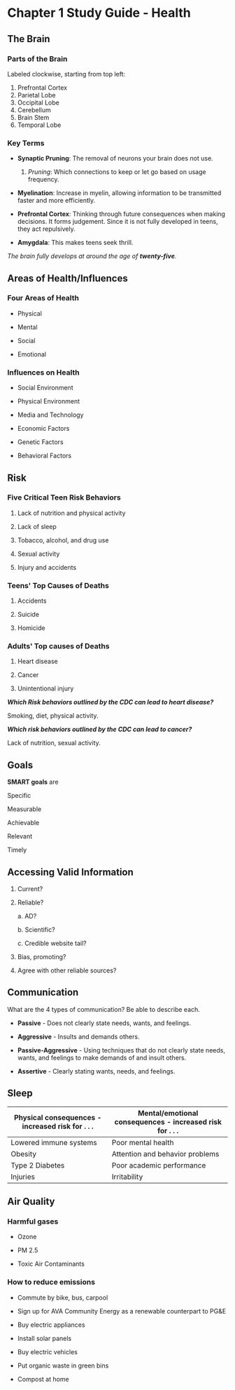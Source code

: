 # Chapter 1 Study Guide - Health

## The Brain

### Parts of the Brain

Labeled clockwise, starting from top left:

1. Prefrontal Cortex
2. Parietal Lobe
3. Occipital Lobe
4. Cerebellum
5. Brain Stem
6. Temporal Lobe

### Key Terms

- **Synaptic Pruning**: The removal of neurons your brain does not use.
  1.  *Pruning*: Which connections to keep or let go based on usage frequency.

- **Myelination**: Increase in myelin, allowing information to be transmitted faster and more efficiently.
- **Prefrontal Cortex**: Thinking through future consequences when making decisions. It forms judgement. Since it is not fully developed in teens, they act repulsively.
- **Amygdala**: This makes teens seek thrill.

*The brain fully develops at around the age of **twenty-five**.*


## Areas of Health/Influences

### Four Areas of Health

+ Physical

+ Mental

+ Social

+ Emotional

### Influences on Health

- Social Environment

- Physical Environment

- Media and Technology 

- Economic Factors

- Genetic Factors

- Behavioral Factors

## Risk

### Five Critical Teen Risk Behaviors

1. Lack of nutrition and physical activity

2. Lack of sleep

3. Tobacco, alcohol, and drug use

4. Sexual activity

5. Injury and accidents

### Teens' Top Causes of Deaths

1. Accidents

2. Suicide

3. Homicide

### Adults' Top causes of Deaths

1. Heart disease

2. Cancer

3. Unintentional injury

***Which Risk behaviors outlined by the CDC can lead to heart disease?***

Smoking, diet, physical activity.

***Which risk behaviors outlined by the CDC can lead to cancer?***

Lack of nutrition, sexual activity.

## Goals

**SMART goals** are

Specific

Measurable

Achievable

Relevant

Timely

## Accessing Valid Information

1. Current?

2. Reliable?
    
    a. AD?
    
    b. Scientific?

    c. Credible website tail?

3. Bias, promoting?

4. Agree with other reliable sources?


## Communication

What are the 4 types of communication? Be able to describe each.

+ **Passive** - Does not clearly state needs, wants, and feelings.

+ **Aggressive** - Insults and demands others.

+ **Passive-Aggressive** - Using techniques that do not clearly state needs, wants, and feelings to make demands of and insult others.

+ **Assertive** - Clearly stating wants, needs, and feelings.

## Sleep

Physical consequences - increased risk for . . . | Mental/emotional consequences - increased risk for . . . 
--- | ---
Lowered immune systems | Poor mental health
Obesity | Attention and behavior problems
Type 2 Diabetes | Poor academic performance
Injuries | Irritability

## Air Quality

### Harmful gases

- Ozone

- PM 2.5

- Toxic Air Contaminants

### How to reduce emissions

- Commute by bike, bus, carpool

- Sign up for AVA Community Energy as a renewable counterpart to PG&E

- Buy electric appliances

- Install solar panels

- Buy electric vehicles

- Put organic waste in green bins

- Compost at home
